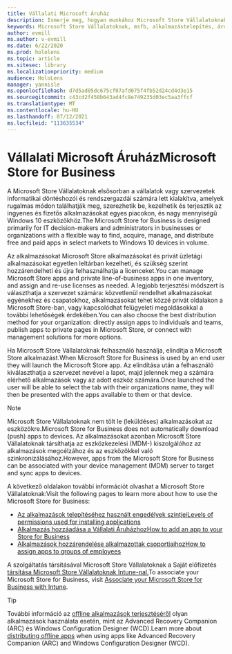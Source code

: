 ```yaml
---
title: Vállalati Microsoft Áruház
description: Ismerje meg, hogyan munkához Microsoft Store Vállalatoknak vegyes valóságú alkalmazások üzleti közzétételéhez.
keywords: Microsoft Store Vállalatoknak, msfb, alkalmazástelepítés, áruház
author: evmill
ms.author: v-evmill
ms.date: 6/22/2020
ms.prod: hololens
ms.topic: article
ms.sitesec: library
ms.localizationpriority: medium
audience: HoloLens
manager: yannisle
ms.openlocfilehash: d7d5ad05dc675cf07afd075f4fb52d24cd4d3e15
ms.sourcegitcommit: c43cd2f450b643ad4fc8e749235d03ec5aa3ffcf
ms.translationtype: MT
ms.contentlocale: hu-HU
ms.lasthandoff: 07/12/2021
ms.locfileid: "113635534"
---
```

# <a name="microsoft-store-for-business"></a><span data-ttu-id="edd1d-104">Vállalati Microsoft Áruház</span><span class="sxs-lookup"><span data-stu-id="edd1d-104">Microsoft Store for Business</span></span>

<span data-ttu-id="edd1d-105">A Microsoft Store Vállalatoknak elsősorban a vállalatok vagy szervezetek informatikai döntéshozói és rendszergazdái számára lett kialakítva, amelyek rugalmas módon találhatják meg, szerezhetik be, kezelhetik és terjesztik az ingyenes és fizetős alkalmazásokat egyes piacokon, és nagy mennyiségű Windows 10 eszközökhöz.</span><span class="sxs-lookup"><span data-stu-id="edd1d-105">The Microsoft Store for Business is designed primarily for IT decision-makers and administrators in businesses or organizations with a flexible way to find, acquire, manage, and distribute free and paid apps in select markets to Windows 10 devices in volume.</span></span> 

<span data-ttu-id="edd1d-106">Az alkalmazásokat Microsoft Store alkalmazásokat és privát üzletági alkalmazásokat egyetlen leltárban kezelheti, és szükség szerint hozzárendelheti és újra felhasználhatja a licenceket.</span><span class="sxs-lookup"><span data-stu-id="edd1d-106">You can manage Microsoft Store apps and private line-of-business apps in one inventory, and assign and re-use licenses as needed.</span></span> <span data-ttu-id="edd1d-107">A legjobb terjesztési módszert is választhatja a szervezet számára: közvetlenül rendelhet alkalmazásokat egyénekhez és csapatokhoz, alkalmazásokat tehet közzé privát oldalakon a Microsoft Store-ban, vagy kapcsolódhat felügyeleti megoldásokkal a további lehetőségek érdekében.</span><span class="sxs-lookup"><span data-stu-id="edd1d-107">You can also choose the best distribution method for your organization: directly assign apps to individuals and teams, publish apps to private pages in Microsoft Store, or connect with management solutions for more options.</span></span>

<span data-ttu-id="edd1d-108">Ha Microsoft Store Vállalatoknak felhasználó használja, elindítja a Microsoft Store alkalmazást.</span><span class="sxs-lookup"><span data-stu-id="edd1d-108">When Microsoft Store for Business is used by an end user they will launch the Microsoft Store app.</span></span> <span data-ttu-id="edd1d-109">Az elindítása után a felhasználó kiválaszthatja a szervezet nevével a lapot, majd jelennek meg a számára elérhető alkalmazások vagy az adott eszköz számára.</span><span class="sxs-lookup"><span data-stu-id="edd1d-109">Once launched the user will be able to select the tab with their organizations name, they will then be presented with the apps available to them or that device.</span></span>

> [!Note] 
> <span data-ttu-id="edd1d-110">Microsoft Store Vállalatoknak nem tölt le (leküldéses) alkalmazásokat az eszközökre.</span><span class="sxs-lookup"><span data-stu-id="edd1d-110">Microsoft Store for Business does not automatically download (push) apps to devices.</span></span> <span data-ttu-id="edd1d-111">Az alkalmazásokat azonban Microsoft Store Vállalatoknak társíthatja az eszközkezelési (MDM-) kiszolgálóhoz az alkalmazások megcélzához és az eszközökkel való szinkronizálásához.</span><span class="sxs-lookup"><span data-stu-id="edd1d-111">However, apps from the Microsoft Store for Business can be associated with your device management (MDM) server to target and sync apps to devices.</span></span>

<span data-ttu-id="edd1d-112">A következő oldalakon további információt olvashat a Microsoft Store Vállalatoknak:</span><span class="sxs-lookup"><span data-stu-id="edd1d-112">Visit the following pages to learn more about how to use the Microsoft Store for Business:</span></span>

* [<span data-ttu-id="edd1d-113">Az alkalmazások telepítéséhez használt engedélyek szintjei</span><span class="sxs-lookup"><span data-stu-id="edd1d-113">Levels of permissions used for installing applications</span></span>](/mem/intune/configuration/device-restrictions-windows-holographic#app-store)
* [<span data-ttu-id="edd1d-114">Alkalmazás hozzáadása a Vállalati Áruházhoz</span><span class="sxs-lookup"><span data-stu-id="edd1d-114">How to add an app to your Store for Business</span></span>](/mem/intune/apps/store-apps-windows)
* [<span data-ttu-id="edd1d-115">Alkalmazások hozzárendelése alkalmazottak csoportjaihoz</span><span class="sxs-lookup"><span data-stu-id="edd1d-115">How to assign apps to groups of employees</span></span>](/mem/intune/apps/windows-store-for-business)

<span data-ttu-id="edd1d-116">A szolgáltatás társításával Microsoft Store Vállalatoknak a Saját előfizetés [társítása Microsoft Store Vállalatoknak Intune-nal.](/mem/intune/apps/windows-store-for-business#associate-your-microsoft-store-for-business-account-with-intune)</span><span class="sxs-lookup"><span data-stu-id="edd1d-116">To associate your Microsoft Store for Business, visit [Associate your Microsoft Store for Business with Intune](/mem/intune/apps/windows-store-for-business#associate-your-microsoft-store-for-business-account-with-intune).</span></span>

> [!Tip]
> <span data-ttu-id="edd1d-117">További információ az [offline alkalmazások terjesztéséről](/microsoft-store/distribute-offline-apps) olyan alkalmazások használata esetén, mint az Advanced Recovery Companion (ARC) és Windows Configuration Designer (WCD).</span><span class="sxs-lookup"><span data-stu-id="edd1d-117">Learn more about [distributing offline apps](/microsoft-store/distribute-offline-apps) when using apps like Advanced Recovery Companion (ARC) and Windows Configuration Designer (WCD).</span></span>
